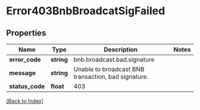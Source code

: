 # Error403BnbBroadcatSigFailed

## Properties

Name | Type | Description | Notes
------------ | ------------- | ------------- | -------------
**error_code** | **string** | bnb.broadcast.bad.signature |
**message** | **string** | Unable to broadcast BNB transaction, bad signature. |
**status_code** | **float** | 403 |

[[Back to Index]](../index.md)
